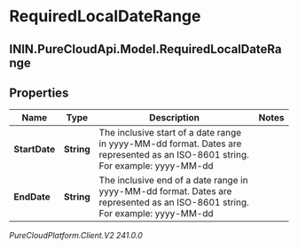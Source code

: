 # RequiredLocalDateRange

## ININ.PureCloudApi.Model.RequiredLocalDateRange

## Properties

|Name | Type | Description | Notes|
|------------ | ------------- | ------------- | -------------|
| **StartDate** | **String** | The inclusive start of a date range in yyyy-MM-dd format. Dates are represented as an ISO-8601 string. For example: yyyy-MM-dd | |
| **EndDate** | **String** | The inclusive end of a date range in yyyy-MM-dd format. Dates are represented as an ISO-8601 string. For example: yyyy-MM-dd | |



_PureCloudPlatform.Client.V2 241.0.0_
